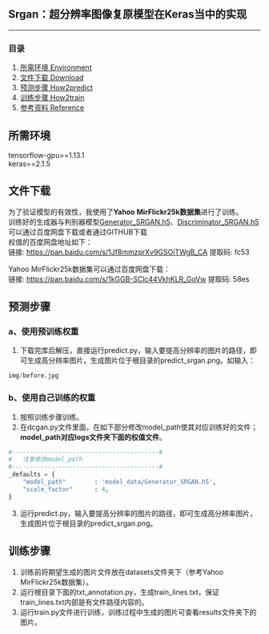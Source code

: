 ## Srgan：超分辨率图像复原模型在Keras当中的实现
---

### 目录
1. [所需环境 Environment](#所需环境)
3. [文件下载 Download](#文件下载)
4. [预测步骤 How2predict](#预测步骤)
5. [训练步骤 How2train](#训练步骤)
6. [参考资料 Reference](#Reference)

## 所需环境
tensorflow-gpu==1.13.1    
keras==2.1.5    

## 文件下载
为了验证模型的有效性，我使用了**Yahoo MirFlickr25k数据集**进行了训练。    
训练好的生成器与判别器模型[Generator_SRGAN.h5](https://github.com/bubbliiiing/srgan-keras/releases/download/v1.0/Generator_SRGAN.h5)、[Discriminator_SRGAN.h5](https://github.com/bubbliiiing/srgan-keras/releases/download/v1.0/Discriminator_SRGAN.h5)可以通过百度网盘下载或者通过GITHUB下载    
权值的百度网盘地址如下：    
链接: https://pan.baidu.com/s/1Jf8mmzprXv9GSOiTWgB_CA 提取码: fc53  

Yahoo MirFlickr25k数据集可以通过百度网盘下载：   
链接: https://pan.baidu.com/s/1kGGB-SClc44VkhKLR_GoVw 提取码: 58es  

## 预测步骤
### a、使用预训练权重
1. 下载完库后解压，直接运行predict.py，输入要提高分辨率的图片的路径，即可生成高分辨率图片，生成图片位于根目录的predict_srgan.png。如输入：
```python
img/before.jpg
```
### b、使用自己训练的权重 
1. 按照训练步骤训练。    
2. 在dcgan.py文件里面，在如下部分修改model_path使其对应训练好的文件；**model_path对应logs文件夹下面的权值文件**。    
```python
#-----------------------------------------#
#   注意修改model_path
#-----------------------------------------#
_defaults = {
    "model_path"        : 'model_data/Generator_SRGAN.h5',
    "scale_factor"      : 4, 
}
```
3. 运行predict.py，输入要提高分辨率的图片的路径，即可生成高分辨率图片，生成图片位于根目录的predict_srgan.png。 

## 训练步骤
1. 训练前将期望生成的图片文件放在datasets文件夹下（参考Yahoo MirFlickr25k数据集）。  
2. 运行根目录下面的txt_annotation.py，生成train_lines.txt，保证train_lines.txt内部是有文件路径内容的。  
3. 运行train.py文件进行训练，训练过程中生成的图片可查看results文件夹下的图片。  


